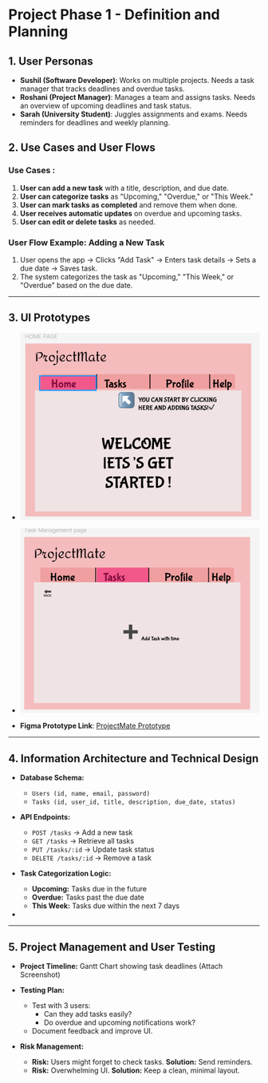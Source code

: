 # Project Phase 1 - Definition and Planning  

## 1. User Personas  

- **Sushil (Software Developer)**: Works on multiple projects. Needs a task manager that tracks deadlines and overdue tasks.  
- **Roshani (Project Manager)**: Manages a team and assigns tasks. Needs an overview of upcoming deadlines and task status.  
- **Sarah (University Student)**: Juggles assignments and exams. Needs reminders for deadlines and weekly planning.  

## 2. Use Cases and User Flows  

### Use Cases :  
1. **User can add a new task** with a title, description, and due date.  
2. **User can categorize tasks** as "Upcoming," "Overdue," or "This Week."  
3. **User can mark tasks as completed** and remove them when done.  
4. **User receives automatic updates** on overdue and upcoming tasks.  
5. **User can edit or delete tasks** as needed.  

### User Flow Example: Adding a New Task  
1. User opens the app → Clicks "Add Task" → Enters task details → Sets a due date → Saves task.  
2. The system categorizes the task as "Upcoming," "This Week," or "Overdue" based on the due date.  

---

## 3. UI Prototypes  
-  ![Home Management Screenshot](images/Screenshot.png)  

-  ![Task Management Screenshot](images/Task%20Management.png)

- **Figma Prototype Link**: [ProjectMate Prototype](https://www.figma.com/design/ERDFKCFwL7CNNnyoNSfmSD/Project-Mate?node-id=0-1&p=f&t=fNwJvC5JvrbB2DXa-0)  

---

## 4. Information Architecture and Technical Design  

- **Database Schema:**  
  - `Users (id, name, email, password)`  
  - `Tasks (id, user_id, title, description, due_date, status)`  

- **API Endpoints:**  
  - `POST /tasks` → Add a new task  
  - `GET /tasks` → Retrieve all tasks  
  - `PUT /tasks/:id` → Update task status  
  - `DELETE /tasks/:id` → Remove a task  

- **Task Categorization Logic:**  
  - **Upcoming:** Tasks due in the future  
  - **Overdue:** Tasks past the due date  
  - **This Week:** Tasks due within the next 7 days  

-  

---

## 5. Project Management and User Testing  

- **Project Timeline:** Gantt Chart showing task deadlines (Attach Screenshot)  
- **Testing Plan:**  
  - Test with 3 users:  
    - Can they add tasks easily?  
    - Do overdue and upcoming notifications work?  
  - Document feedback and improve UI.  

- **Risk Management:**  
  - **Risk:** Users might forget to check tasks. **Solution:** Send reminders.  
  - **Risk:** Overwhelming UI. **Solution:** Keep a clean, minimal layout.  

